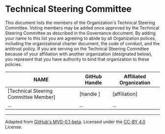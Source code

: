 # Technical Steering Committee

This document lists the members of the Organization's Technical Steering Committee. Voting members may be added once approved by the Technical Steering Committee as described in the Governance document. By adding your name to this list you are agreeing to abide by all Organization polices, including the organizational charter document, the code of conduct, and the antitrust policy. If you are serving on the Technical Steering Committee because of your affiliation with another organization (designated below), you represent that you have authority to bind that organization to these policies.

| **NAME** | **GitHub Handle** | **Affiliated Organization** |
| --- | --- | --- |
| [Technical Steering Committee Member] | [handle ] | [affiliation] |
|  ... | ... | ... |

---
Adapted from [GitHub's MVG-0.1-beta](https://github.com/github/MVG). Licensed under the [CC-BY 4.0](https://creativecommons.org/licenses/by-sa/4.0/) License.

